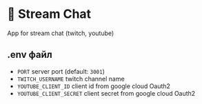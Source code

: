 # 🦄 Stream Chat

App for stream chat (twitch, youtube)

## .env файл

- `PORT` server port (default: `3001`)
- `TWITCH_USERNAME` twitch channel name
- `YOUTUBE_CLIENT_ID` client id from google cloud Oauth2
- `YOUTUBE_CLIENT_SECRET` client secret from google cloud Oauth2

